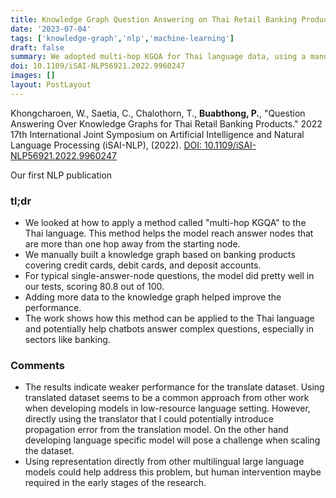 ```yaml
---
title: Knowledge Graph Question Answering on Thai Retail Banking Products
date: '2023-07-04'
tags: ['knowledge-graph','nlp','machine-learning']
draft: false
summary: We adopted multi-hop KGQA for Thai language data, using a manually-constructed knowledge graph based on banking products. The technique scored well in tests, but potentially proned to over-fitting when the answers are within 1-hop from the starting node.
doi: 10.1109/iSAI-NLP56921.2022.9960247
images: []
layout: PostLayout
---
```


Khongcharoen, W., Saetia, C., Chalothorn, T., **Buabthong, P.**, "Question Answering Over Knowledge Graphs for Thai Retail Banking Products." 2022 17th International Joint Symposium on Artificial Intelligence and Natural Language Processing (iSAI-NLP), (2022). [DOI: 10.1109/iSAI-NLP56921.2022.9960247](https://doi.org/10.1109/iSAI-NLP56921.2022.9960247)

Our first NLP publication

### tl;dr
- We looked at how to apply a method called "multi-hop KGQA" to the Thai language. This method helps the model reach answer nodes that are more than one hop away from the starting node. 
- We manually built a knowledge graph based on banking products covering credit cards, debit cards, and deposit accounts.
- For typical single-answer-node questions, the model did pretty well in our tests, scoring 80.8 out of 100.
- Adding more data to the knowledge graph helped improve the performance.
- The work shows how this method can be applied to the Thai language and potentially help chatbots answer complex questions, especially in sectors like banking. 

### Comments
- The results indicate weaker performance for the translate dataset. Using translated dataset seems to be a common approach from other work when developing models in low-resource language setting. However, directly using the translator that I could potentially introduce propagation error from the translation model. On the other hand developing language specific model will pose a challenge when scaling the dataset. 
- Using representation directly from other multilingual large language models could help address this problem, but human intervention maybe required in the early stages of the research.